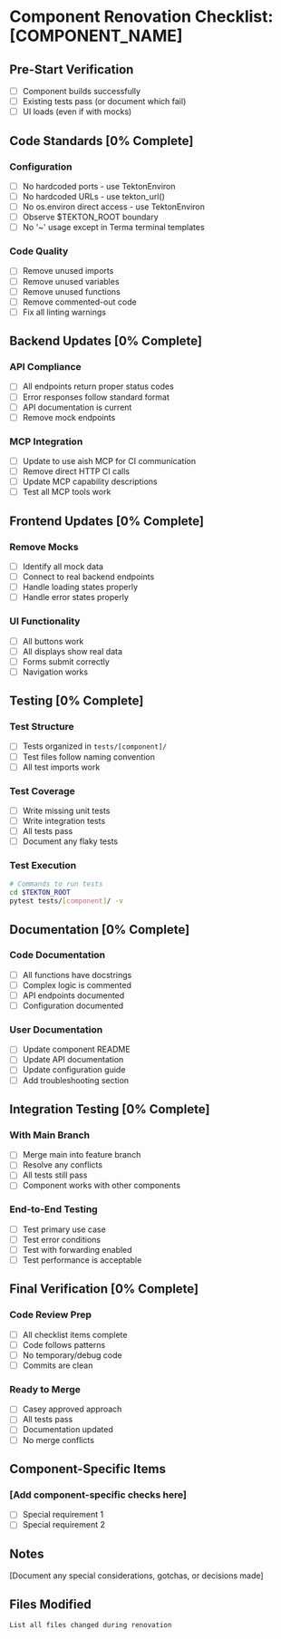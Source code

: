 # Component Renovation Checklist: [COMPONENT_NAME]

## Pre-Start Verification
- [ ] Component builds successfully
- [ ] Existing tests pass (or document which fail)
- [ ] UI loads (even if with mocks)

## Code Standards [0% Complete]

### Configuration
- [ ] No hardcoded ports - use TektonEnviron
- [ ] No hardcoded URLs - use tekton_url() 
- [ ] No os.environ direct access - use TektonEnviron
- [ ] Observe $TEKTON_ROOT boundary
- [ ] No '~' usage except in Terma terminal templates

### Code Quality
- [ ] Remove unused imports
- [ ] Remove unused variables
- [ ] Remove unused functions
- [ ] Remove commented-out code
- [ ] Fix all linting warnings

## Backend Updates [0% Complete]

### API Compliance
- [ ] All endpoints return proper status codes
- [ ] Error responses follow standard format
- [ ] API documentation is current
- [ ] Remove mock endpoints

### MCP Integration
- [ ] Update to use aish MCP for CI communication
- [ ] Remove direct HTTP CI calls
- [ ] Update MCP capability descriptions
- [ ] Test all MCP tools work

## Frontend Updates [0% Complete]

### Remove Mocks
- [ ] Identify all mock data
- [ ] Connect to real backend endpoints
- [ ] Handle loading states properly
- [ ] Handle error states properly

### UI Functionality
- [ ] All buttons work
- [ ] All displays show real data
- [ ] Forms submit correctly
- [ ] Navigation works

## Testing [0% Complete]

### Test Structure
- [ ] Tests organized in `tests/[component]/`
- [ ] Test files follow naming convention
- [ ] All test imports work

### Test Coverage
- [ ] Write missing unit tests
- [ ] Write integration tests
- [ ] All tests pass
- [ ] Document any flaky tests

### Test Execution
```bash
# Commands to run tests
cd $TEKTON_ROOT
pytest tests/[component]/ -v
```

## Documentation [0% Complete]

### Code Documentation
- [ ] All functions have docstrings
- [ ] Complex logic is commented
- [ ] API endpoints documented
- [ ] Configuration documented

### User Documentation
- [ ] Update component README
- [ ] Update API documentation
- [ ] Update configuration guide
- [ ] Add troubleshooting section

## Integration Testing [0% Complete]

### With Main Branch
- [ ] Merge main into feature branch
- [ ] Resolve any conflicts
- [ ] All tests still pass
- [ ] Component works with other components

### End-to-End Testing
- [ ] Test primary use case
- [ ] Test error conditions
- [ ] Test with forwarding enabled
- [ ] Test performance is acceptable

## Final Verification [0% Complete]

### Code Review Prep
- [ ] All checklist items complete
- [ ] Code follows patterns
- [ ] No temporary/debug code
- [ ] Commits are clean

### Ready to Merge
- [ ] Casey approved approach
- [ ] All tests pass
- [ ] Documentation updated
- [ ] No merge conflicts

## Component-Specific Items

### [Add component-specific checks here]
- [ ] Special requirement 1
- [ ] Special requirement 2

## Notes
[Document any special considerations, gotchas, or decisions made]

## Files Modified
```
List all files changed during renovation
```